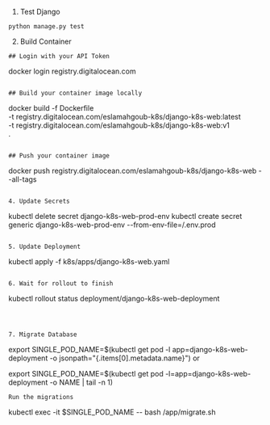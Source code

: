 1. Test Django
```
python manage.py test

```
2. Build Container

```
## Login with your API Token
```
docker login registry.digitalocean.com
```

## Build your container image locally

```
docker build -f Dockerfile \
      -t registry.digitalocean.com/eslamahgoub-k8s/django-k8s-web:latest \
      -t registry.digitalocean.com/eslamahgoub-k8s/django-k8s-web:v1 \
      . 
```

## Push your container image
```
docker push registry.digitalocean.com/eslamahgoub-k8s/django-k8s-web --all-tags

```

4. Update Secrets
```
kubectl delete secret django-k8s-web-prod-env
kubectl create secret generic django-k8s-web-prod-env --from-env-file=/.env.prod

```

5. Update Deployment
```
kubectl apply -f k8s/apps/django-k8s-web.yaml

```

6. Wait for rollout to finish
```
kubectl rollout status deployment/django-k8s-web-deployment

```



7. Migrate Database
```
export SINGLE_POD_NAME=$(kubectl get pod -l app=django-k8s-web-deployment -o jsonpath="{.items[0].metadata.name}")
or

export SINGLE_POD_NAME=$(kubectl get pod -l=app=django-k8s-web-deployment -o NAME | tail -n 1)

```
Run the migrations
```
kubectl exec -it $SINGLE_POD_NAME -- bash /app/migrate.sh

```